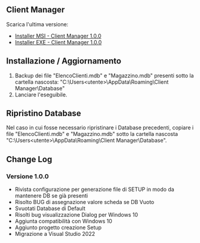 ## Client Manager
Scarica l'ultima versione:
- [Installer MSI - Client Manager 1.0.0](https://github.com/massimoschiavop/client-manager/blob/master/Installer/version-1.0.0/client-manager-1.0.0-setup.msi)
- [Installer EXE - Client Manager 1.0.0](https://github.com/massimoschiavop/client-manager/blob/master/Installer/version-1.0.0/client-manager-1.0.0-setup.exe)

## Installazione / Aggiornamento
1. Backup dei file "ElencoClienti.mdb" e "Magazzino.mdb" presenti sotto la cartella nascosta: "C:\Users\<utente>\AppData\Roaming\Client Manager\Database"
2. Lanciare l'eseguibile.

## Ripristino Database
Nel caso in cui fosse necessario ripristinare i Database precedenti, copiare i file "ElencoClienti.mdb" e "Magazzino.mdb" sotto la cartella nascosta "C:\Users\<utente>\AppData\Roaming\Client Manager\Database".

## Change Log
### Versione 1.0.0
- Rivista configurazione per generazione file di SETUP in modo da mantenere DB se già presenti
- Risolto BUG di assegnazione valore scheda se DB Vuoto
- Svuotati Database di Default
- Risolti bug visualizzazione Dialog per Windows 10
- Aggiunta compatibilità con Windows 10
- Aggiunto progetto creazione Setup
- Migrazione a Visual Studio 2022
